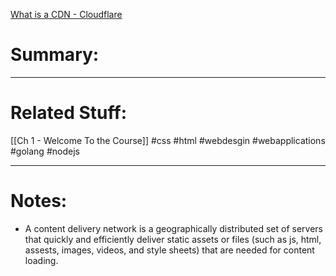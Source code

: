 [What is a CDN - Cloudflare](https://www.cloudflare.com/learning/cdn/what-is-a-cdn/)
# Summary:
---
# Related Stuff:
[[Ch 1 - Welcome To the Course]]
#css
#html
#webdesgin 
#webapplications 
#golang 
#nodejs 

---
# Notes:
- A content delivery network is a geographically distributed set of servers that quickly and efficiently deliver static assets or files (such as js, html, assests, images, videos, and style sheets) that are needed for content loading.